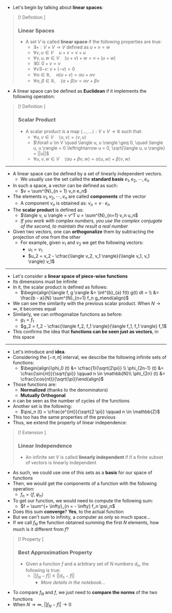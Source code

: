+ Let's begin by talking about **linear spaces**:

> [! Definition ] 
>  ### Linear Spaces
>  + A set $V$ is called **linear space** if the following properties are true:
> 	 + $\exists + : V \times V \to V$ defined as $u + v = w$
> 	 + $\forall v, u \in V \quad u + v = v + u$
> 	 + $\forall v, u, w \in V \quad (u + v) + w = v + (u + w)$
> 	 + $\exists 0 : \; 0 + v = v$
> 	 + $\forall v \exists -v : \; v + (-v) = 0$
> 	 + $\forall \alpha \in \mathbb{R}, \quad \alpha(u + v) = \alpha u + \alpha v$
> 	 + $\forall \alpha, \beta \in \mathbb{R}, \quad (\alpha + \beta)v = \alpha v + \beta v$

+ A linear space can be defined as **Euclidean** if it implements the following operation:

> [! Definition ] 
>  ### Scalar Product
>  + A scalar product is a map $\langle \dots  , \dots \rangle : V \times V \to \mathbb{R}$ such that:
> 	 + $\forall u, v \in V \quad \langle u, v \rangle = \langle v, u \rangle$
> 	 + $\forall u \in V \quad \langle u, u \rangle \geq 0, \quad \langle u, u \rangle = 0 \leftrightarrow u = 0, \sqrt{\langle u, u \rangle} = ||u||$
> 	 + $\forall u, v, w \in V \quad \langle \alpha u + \beta v, w \rangle = \alpha \langle u, w \rangle + \beta \langle v, w \rangle$

---

+ A linear space can be defined by a set of linearly independent vectors.
	+ We usually use the set called the **standard basis** $e_1, e_2, \cdots, e_n$
+ In such a space, a vector can be defined as such:
	+ $v = \sum^{N}_{n = 1} v_n e_n$
+ The elements $v_1, v_2, \cdots, v_n$ are called **components** of the vector
	+ A component $v_n$ is obtained as: $v_n = v \cdot e_n$
+ The **scalar product** is defined as:
	+ $\langle v, u \rangle = v^T u = \sum^{N}_{n=1} v_n u_n$
	+ *If you work with complex numbers, you use the complex conjugate of the second, to maintain the result a real number*
+ Given two vectors, one can **orthogonalize** them by subtracting the projection of one from the other
	+ For example, given $v_1$ and $v_2$ we get the following vectors:
		+ $u_1=v_1$
		+ $u_2 = v_2 - \cfrac{\langle v_2, v_1 \rangle}{\langle v_1, v_1 \rangle} v_1$
---
+ Let's consider a **linear space of piece-wise functions**
+ Its dimensions must be infinite
+ In it, the scalar product is defined as follows:
	+ $\begin{align}\langle f, g \rangle &= \int^{b}_{a} f(t) g(t) dt = \\ &= \frac{b - a}{N} \sum^{N}_{n=1} f_n g_n\end{align}$
+ We can see the similarity with the previous scalar product. When $N \to \infty$, it becomes equal
+ Similarly, we can orthogonalize functions as before:
	+  $g_1=f_1$
	 + $g_2 = f_2 - \cfrac{\langle f_2, f_1 \rangle}{\langle f_1, f_1 \rangle} f_1$
+ This confirms the idea that **functions can be seen just as vectors**, in this space
---
+ Let's introduce and **idea**.
+ Considering the $[-\pi, \pi]$ interval, we describe the following infinite sets of functions:
	+ $\begin{align}\phi_0 (t) &= \cfrac{1}{\sqrt{2\pi}} \\ \phi_{2n-1} (t) &= \cfrac{\sin{nt}}{\sqrt{\pi}}  \qquad n \in \mathbb{N}\\ \phi_{2n} (t) &= \cfrac{\cos{nt}}{\sqrt{\pi}}\end{align}$
+ Those functions are:
	+ **Normalized** (thanks to the denominators)
	+ **Mutually Orthogonal**
+ $n$ can be seen as the number of cycles of the functions
+ Another set is the following:
	+ $\psi_n (t) = \cfrac{e^{int}}{\sqrt{2 \pi}} \qquad n \in \mathbb{Z}$
+ This too has the same properties of the previous
+ Thus, we extend the property of linear independence:

> [! Extension ] 
>  ### Linear Independence
>  + An infinite set $V$ is called **linearly independent** if  if a finite subset of vectors is linearly independent

+ As such, we could use one of this sets as a **basis** for our space of functions
+ Then, we would get the components of a function with the following operation:
	+ $f_n = \langle f, \psi_n \rangle$
+ To get our function, we would need to compute the following sum:
	+ $f = \sum^{+ \infty}_{n = - \infty} f_n \psi_n$
+ Does this sum **converge**? **Yes**, to the actual function
+ But we can't sum to infinity, a computer as only so much space...
+ If we call $f_N$ the function obtained summing the first $N$ elements, how much is it different from $f$?

> [! Property ] 
>  ### Best Approximation Property
>  + Given a function $f$ and a arbitrary set of $N$ numbers $d_n$, the following is true:
> 	 + $||f_N - f|| \leq ||d_n - f ||$
> 		 + *More details in the notebook...*

+ To compare $f_N$ and $f$, we just need to **compare the norms** of the two functions
+ When $N \to \infty$, $||f_N - f|| \to 0$